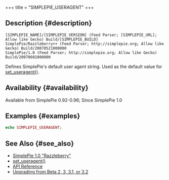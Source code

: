 +++
title = "SIMPLEPIE_USERAGENT"
+++

## Description {#description}

```text
[SIMPLEPIE_NAME]/[SIMPLEPIE_VERSION] (Feed Parser; [SIMPLEPIE_URL]; Allow like Gecko) Build/[SIMPLEPIE_BUILD]
SimplePie/Razzleberry++ (Feed Parser; http://simplepie.org; Allow like Gecko) Build/20070521000000
SimplePie/1.0 (Feed Parser; http://simplepie.org; Allow like Gecko) Build/20070601000000
```

Defines SimplePie's default user agent string. Used as the default value for [set_useragent()](@/wiki/reference/simplepie/set_useragent.md).

## Availability {#availability}

Available from SimplePie 0.92-0.96; Since SimplePie 1.0

## Examples {#examples}

```php
echo SIMPLEPIE_USERAGENT;
```

## See Also {#see_also}

<div id="plugin__backlinks">

- [SimplePie 1.0 "Razzleberry"](@/wiki/misc/release_notes/simplepie_1.0.md)
- [set_useragent()](@/wiki/reference/simplepie/set_useragent.md)
- [API Reference](@/wiki/reference/_index.md)
- [Upgrading from Beta 2, 3, 3.1, or 3.2](@/wiki/setup/upgrade.md)

</div>
